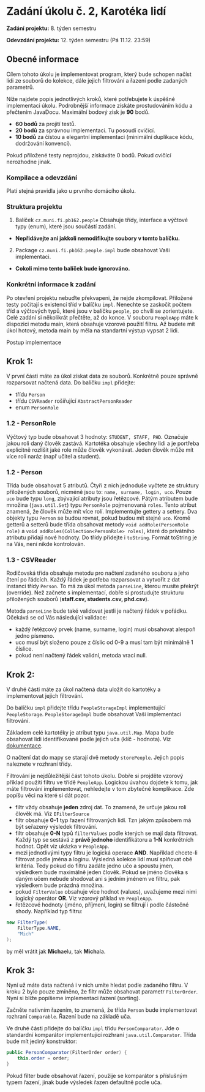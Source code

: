 Zadání úkolu č. 2, Karotéka lidí
====================================

**Zadání projektu:** 8. týden semestru

**Odevzdání projektu:** 12. týden semestru (Pá 11.12. 23:59)

Obecné informace
-------------------
Cílem tohoto úkolu je implementovat program, který bude schopen načíst lidi ze souborů do kolekce, dále jejich filtrování a řazení podle zadaných parametrů.

Níže najdete popis jednotlivých kroků, které potřebujete k úspěšné implementaci úkolu. Podrobnější informace získáte prostudováním kódu a přečtením JavaDocu. Maximální bodový zisk je **90** bodů.

- **60 bodů** za projití testů.
- **20 bodů** za správnou implementaci. Tu posoudí cvičící.
- **10 bodů** za čístou a elegantní implementaci (minimální duplikace kódu, dodržování konvencí).

Pokud přiložené testy neprojdou, získáváte 0 bodů. Pokud cvičící nerozhodne jinak.

### Kompilace a odevzdání

Platí stejná pravidla jako u prvního domácího úkolu.

### Struktura projektu

1. Balíček ```cz.muni.fi.pb162.people``` Obsahuje třídy, interface a výčtové typy (enum), které jsou součástí zadání.
  - **Nepřidávejte ani jakkoli nemodifikujte soubory v tomto balíčku.**
2. Package  ```cz.muni.fi.pb162.people.impl``` bude obsahovat Vaši implementaci.
  - **Cokoli mimo tento balíček bude ignorováno.**

### Konkrétní informace k zadání

Po otevření projektu nebuďte překvapeni, že nejde zkompilovat. Přiložené testy počítají s existencí tříd v balíčku ```impl```. Nenechte se zaskočit počtem tříd a výčtových typů, které jsou v balíčku ```people```, po chvíli se zorientujete. Celé zadání si několikrát přečtěte, až do konce.
V souboru ```PeopleApp``` máte k dispozici metodu main, která obsahuje vzorové použití filtru. Až budete mít úkol hotový, metoda main by měla na standartní výstup vypsat 2 lidi.

Postup implementace

Krok 1: 
---------------------------
V první části máte za úkol získat data ze souborů. Konkrétně pouze správně rozparsovat načtená data. Do balíčku ```impl``` přidejte:

- třídu ```Person```
- třídu ```CSVReader``` rošiřující ```AbstractPersonReader```
- enum ```PersonRole```

### 1.2 - PersonRole

Výčtový typ bude obsahovat 3 hodnoty: ```STUDENT, STAFF, PHD```.
Označuje jakou roli daný člověk zastává. Kartotéka obsahuje všechny lidi a je portřeba explicitně rozlišit jaké role může člověk vykonávat. Jeden člověk může mít více rolí naráz (např učitel a student).

### 1.2 - Person

Třída bude obsahovat 5 atributů. Čtyři z nich jednoduše vyčtete ze struktury přiložených souborů, nicméně jsou to: ```name, surname, login, uco```. Pouze ```uco``` bude typu ```long```, zbývající atributy jsou řetězcové. Pátým atributem bude množina (```java.util.Set```) typu ```PersonRole``` pojmenovaná ```roles```. Tento atribut znamená, že člověk může mít více rolí. Implementujte gettery a settery. Dva objekty typu ```Person``` se budou rovnat, pokud budou mít stejné ```uco```.
Kromě getterů a setterů bude třída obsahovat metody ```void addRole(PersonRole role)``` a ```void addRoles(Collection<PersonRole> roles)```, které do privátního atributu přidají nové hodnoty. Do třídy přidejte i ```toString```. Formát toString je na Vás, není nikde kontrolován.

### 1.3 - CSVReader

Rodičovská třída obsahuje metodu pro načtení zadaného souboru a jeho čtení po řádcích. Každý řádek je potřeba rozparsovat a vytvořit z dat instanci třídy ```Person```. To má za úkol metoda ```parseLine```, kterou musíte překrýt (override). Než začnete s implementací, dobře si prostudujte strukturu přiložených souborů (**staff.csv, students.csv, phd.csv**).

Metoda ```parseLine``` bude také validovat jestli je načtený řádek v pořádku. Očekává se od Vás následující validace:

- každý řetězcový prvek (name, surname, login) musí obsahovat alespoň jedno písmeno.
- uco musí být složeno pouze z číslic od 0-9 a musí tam být minimálně 1 číslice.
- pokud není načtený řádek validní, metoda vrací null.

Krok 2: 
------------------------------
V druhé části máte za úkol načtená data uložit do kartotéky a implementovat jejich filtrování.

Do balíčku ```impl``` přidejte třídu ```PeopleStorageImpl``` implementující ```PeopleStorage```. ```PeopleStorageImpl``` bude obsahovat Vaši implementaci filtrování.

Základem celé kartotéky je atribut typu ```java.util.Map```. Mapa bude obsahovat lidi identifikované podle jejich uča (klíč - hodnota). Viz [dokumentace](http://docs.oracle.com/javase/7/docs/api/java/util/Map.html).

O načtení dat do mapy se starají dvě metody ```storePeople```. Jejich popis naleznete v rozhraní třídy.

Filtrování je nejdůležitější část tohoto úkolu. Dobře si projděte vzorový příklad použití filtru ve třídě ```PeopleApp```. Logickou úvahou dojdete k tomu, jak máte filtrování implementovat, nehledejte v tom zbytečné komplikace. Zde popíšu věci na které si dát pozor. 

- filtr vždy obsahuje **jeden** zdroj dat. To znamená, že určuje jakou roli člověk má. Viz ```EFilterSource```
- filtr obsahuje **0-1** typ řazení filtrovaných lidí. Tzn jakým způsobem má být seřazený výsledek filtrování.
- filtr obsahuje **0-N** typů ```filterValues``` podle kterých se mají data filtrovat. Každý typ se sestává z **právě jednoho** identifikátoru a **1-N** konkrétních hodnot. Opět viz ukázka v ```PeopleApp```.
- mezi jednotlivými typy filtru je logická operace **AND**. Například chcete-li filtrovat podle jména a loginu. Výsledná kolekce lidí musí splňovat obě kritéria. Tedy pokud do filtru zadáte jedno učo a spoustu jmen, výsledkem bude maximálně jeden člověk. Pokud se jméno člověka s daným učem nebude shodovat ani s jedním jménem ve filtru, pak výsledkem bude prázdná množina.
- pokud ```FilterValue``` obsahuje více hodnot (values), uvažujeme mezi nimi logický operátor **OR**. Viz vzorový příklad ve ```PeopleApp```.
- řetězcové hodnoty (jméno, příjmení, login) se filtrují i podle částečné shody. Například typ filtru:

```java
new FilterType(
    FilterType.NAME, 
    "Mich"
);
```
by měl vrátit jak **Mich**aelu, tak **Mich**ala.

Krok 3: 
-------------------------------------
Nyní už máte data načtená i v nich umíte hledat podle zadaného filtru. V kroku 2 bylo pouze zmíněno, že filtr může obsahovat parametr ```FilterOrder```. Nyní si blíže popíšeme implementaci řazení (sorting).

Začněte nativním řazením, to znamená, že třída ```Person``` bude implementovat rozhraní ```Comparable```. Řazení bude na základě uča.

Ve druhé části přidejte do balíčku ```impl``` třídu ```PersonComparator```. Jde o standardní komparátor implementující rozhraní ```java.util.Comparator```. Třída bude mít jediný konstruktor:
```java
public PersonComparator(FilterOrder order) {
    this.order = order;
}
```

Pokud filter bude obsahovat řazení, použije se komparátor s příslušným typem řazení, jinak bude výsledek řazen defaultně podle uča.